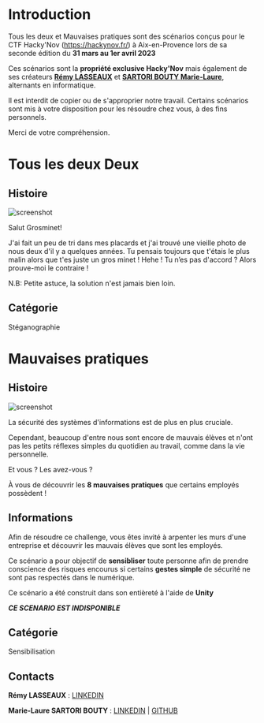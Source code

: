 # Introduction

Tous les deux et Mauvaises pratiques sont des scénarios conçus pour le CTF Hacky'Nov (https://hackynov.fr/) à Aix-en-Provence lors de sa seconde édition du **31 mars au 1er avril 2023**

Ces scénarios sont la **propriété exclusive Hacky'Nov** mais également de ses créateurs **[Rémy LASSEAUX](https://www.linkedin.com/in/remy-lasseaux)** et **[SARTORI BOUTY Marie-Laure](https://www.linkedin.com/in/marie-laure-sartori-bouty-39b0611b7/?originalSubdomain=fr)**, alternants en informatique.

Il est interdit de copier ou de s'approprier notre travail. Certains scénarios sont mis à votre disposition pour les résoudre chez vous, à des fins personnels. 

Merci de votre compréhension.

# Tous les deux Deux

## Histoire 

![screenshot](https://github.com/MSARTORIBOUTY/image/blob/master/ann%C3%A9e%202/tous_les_deux_github.png?raw=true) 

Salut Grosminet!

J'ai fait un peu de tri dans mes placards et j'ai trouvé une vieille photo de nous deux d'il y a quelques années.
Tu pensais toujours que t'étais le plus malin alors que t'es juste un gros minet !
Hehe ! Tu n’es pas d'accord ? Alors prouve-moi le contraire !

N.B: Petite astuce, la solution n'est jamais bien loin.

## Catégorie

Stéganographie

# Mauvaises pratiques

## Histoire

![screenshot](https://github.com/MSARTORIBOUTY/image/blob/master/ann%C3%A9e%202/mauvaises_pratiques.jpg?raw=true) 

La sécurité des systèmes d'informations est de plus en plus cruciale.

Cependant, beaucoup d'entre nous sont encore de mauvais élèves et n'ont pas les petits réflexes simples du quotidien au travail, comme dans la vie personnelle.

Et vous ? Les avez-vous ?

À vous de découvrir les **8 mauvaises pratiques** que certains employés possèdent !

## Informations

Afin de résoudre ce challenge, vous êtes invité à arpenter les murs d'une entreprise et découvrir les mauvais élèves que sont les employés.

Ce scénario a pour objectif de **sensibliser** toute personne afin de prendre conscience des risques encourus si certains **gestes simple** de sécurité ne sont pas respectés dans le numérique.

Ce scénario a été construit dans son entièreté à l'aide de **Unity** 

***CE SCENARIO EST INDISPONIBLE***

## Catégorie

Sensibilisation

## Contacts

**Rémy LASSEAUX** : [LINKEDIN](https://www.linkedin.com/in/remy-lasseaux)

**Marie-Laure SARTORI BOUTY** : [LINKEDIN](https://www.linkedin.com/in/marie-laure-sartori-bouty-39b0611b7/?originalSubdomain=fr) | [GITHUB](https://github.com/MSARTORIBOUTY)


